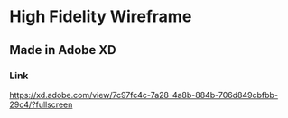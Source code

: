# High Fidelity Wireframe 
## Made in Adobe XD
### Link
https://xd.adobe.com/view/7c97fc4c-7a28-4a8b-884b-706d849cbfbb-29c4/?fullscreen
